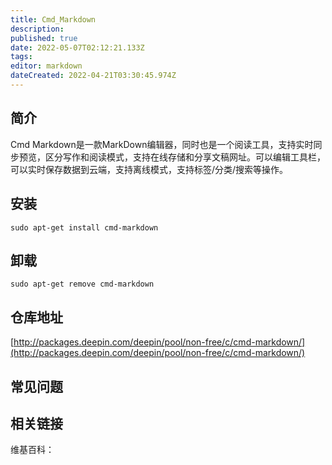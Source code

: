```yaml
---
title: Cmd_Markdown
description: 
published: true
date: 2022-05-07T02:12:21.133Z
tags: 
editor: markdown
dateCreated: 2022-04-21T03:30:45.974Z
---
```


## 简介

Cmd Markdown是一款MarkDown编辑器，同时也是一个阅读工具，支持实时同步预览，区分写作和阅读模式，支持在线存储和分享文稿网址。可以编辑工具栏，可以实时保存数据到云端，支持离线模式，支持标签/分类/搜索等操作。


## 安装

`sudo apt-get install cmd-markdown`

## 卸载

`sudo apt-get remove cmd-markdown`

## 仓库地址

[http://packages.deepin.com/deepin/pool/non-free/c/cmd-markdown/](http://packages.deepin.com/deepin/pool/non-free/c/cmd-markdown/)


## 常见问题


## 相关链接

维基百科：